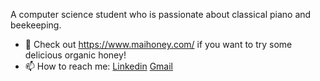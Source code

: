 A computer science student who is passionate about classical piano and beekeeping. 
- 🍯 Check out https://www.maihoney.com/ if you want to try some delicious organic honey! 
- 📫 How to reach me: [Linkedin](https://www.linkedin.com/in/brianemai/) [Gmail](mailto:brianm17055@gmail.com)
